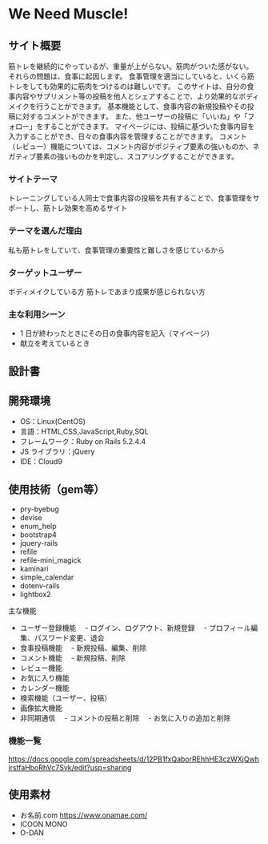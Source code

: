 # We Need Muscle!

## サイト概要

筋トレを継続的にやっているが、重量が上がらない。筋肉がついた感がない。
それらの問題は、食事に起因します。
食事管理を適当にしていると、いくら筋トレをしても効果的に筋肉をつけるのは難しいです。
このサイトは、自分の食事内容やサプリメント等の投稿を他人とシェアすることで、より効果的なボディメイクを行うことができます。
基本機能として、食事内容の新規投稿やその投稿に対するコメントができます。
また、他ユーザーの投稿に「いいね」や「フォロー」をすることができます。
マイページには、投稿に基づいた食事内容を入力することができ、日々の食事内容を管理することができます。
コメント（レビュー）機能については、コメント内容がポジティブ要素の強いものか、ネガティブ要素の強いものかを判定し、スコアリングすることができます。

### サイトテーマ

トレーニングしている人同士で食事内容の投稿を共有することで、食事管理をサポートし、筋トレ効果を高めるサイト

### テーマを選んだ理由

私も筋トレをしていて、食事管理の重要性と難しさを感じているから

### ターゲットユーザー

ボディメイクしている方
筋トレであまり成果が感じられない方

### 主な利用シーン

- 1 日が終わったときにその日の食事内容を記入（マイページ）
- 献立を考えているとき

## 設計書

## 開発環境

- OS：Linux(CentOS)
- 言語：HTML,CSS,JavaScript,Ruby,SQL
- フレームワーク：Ruby on Rails 5.2.4.4
- JS ライブラリ：jQuery
- IDE：Cloud9

## 使用技術（gem等）

- pry-byebug
- devise
- enum_help
- bootstrap4
- jquery-rails
- refile
- refile-mini_magick
- kaminari
- simple_calendar
- dotenv-rails
- lightbox2

主な機能
- ユーザー登録機能
　- ログイン、ログアウト、新規登録
　- プロフィール編集、パスワード変更、退会
- 食事投稿機能
　- 新規投稿、編集、削除
- コメント機能
　- 新規投稿、削除
- レビュー機能
- お気に入り機能
- カレンダー機能
- 検索機能（ユーザー、投稿）
- 画像拡大機能
- 非同期通信
　- コメントの投稿と削除
　- お気に入りの追加と削除

### 機能一覧

https://docs.google.com/spreadsheets/d/12PB1fxQaborREhhHE3czWXjQwhirstfaHboRhVc7Svk/edit?usp=sharing

## 使用素材

- お名前.com https://www.onamae.com/
- ICOON MONO
- O-DAN